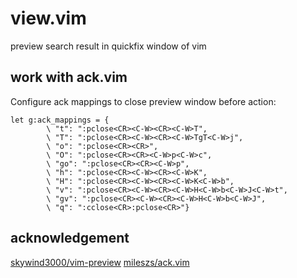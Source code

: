 # view.vim

preview search result in quickfix window of vim

## work with ack.vim

Configure ack mappings to close preview window before action:

```
let g:ack_mappings = {                                                                                                                          
        \ "t": ":pclose<CR><C-W><CR><C-W>T",                                                                                                                 
        \ "T": ":pclose<CR><C-W><CR><C-W>TgT<C-W>j",                                                                                                         
        \ "o": ":pclose<CR><CR>",                                                                                                                            
        \ "O": ":pclose<CR><CR><C-W>p<C-W>c",                                                                                                                
        \ "go": ":pclose<CR><CR><C-W>p",                                                                                                                     
        \ "h": ":pclose<CR><C-W><CR><C-W>K",                                                                                                                 
        \ "H": ":pclose<CR><C-W><CR><C-W>K<C-W>b",                                                                                                           
        \ "v": ":pclose<CR><C-W><CR><C-W>H<C-W>b<C-W>J<C-W>t",                                                                                               
        \ "gv": ":pclose<CR><C-W><CR><C-W>H<C-W>b<C-W>J",
        \ "q": ":cclose<CR>:pclose<CR>"}
```

## acknowledgement

[skywind3000/vim-preview](https://github.com/skywind3000/vim-preview)
[mileszs/ack.vim](https://github.com/mileszs/ack.vim)
